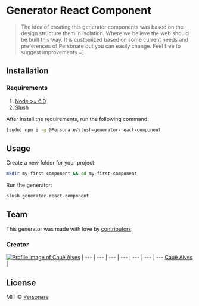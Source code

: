 # Generator React Component

> The idea of creating this generator components was based on the design structure them in isolation. Where we believe the web should be built this way. It is customized based on some current needs and preferences of Personare but you can easily change. Feel free to suggest improvements =]

## Installation

### Requirements
1. [Node >= 6.0](https://nodejs.org/en/)
2. [Slush](http://slushjs.github.io/#/)

After install the requirements, run the following command:

```bash
[sudo] npm i -g @Personare/slush-generator-react-component
```

## Usage

Create a new folder for your project:
```bash
mkdir my-first-component && cd my-first-component
```

Run the generator:
```bash
slush generator-react-component
```

## Team

This generator was made with love by [contributors](https://github.com/Personare/generator-react-component/graphs/contributors).

### Creator

[![Profile image of Cauê Alves](https://s.gravatar.com/avatar/00ef47231ad53e5a68e4524bfdb0ecf2?s=70)](https://github.com/cauealves) |
--- | --- | --- | --- | --- | --- | ---
[Cauê Alves](https://github.com/cauealves) |

## License

MIT © [Personare](http://www.personare.com.br)
